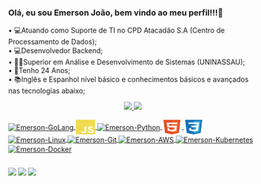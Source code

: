 ###  Olá, eu sou Emerson João, bem vindo ao meu perfil!!!👋
• 💻Atuando como Suporte de TI no CPD Atacadão S.A (Centro de Processamento de Dados);
<br>
• 💻Desenvolvedor Backend;
<br>
• 👨‍🎓Superior em Análise e Desenvolvimento de Sistemas (UNINASSAU);
<br>
• 🎉Tenho 24 Anos;
<br>
• 📚Inglês e Espanhol nível básico e conhecimentos básicos e avançados nas tecnologias abaixo;
<br>
<div align="center">
  <a href="https://github.com/Emerson2k22">
  <img height="180em" src="https://github-readme-stats.vercel.app/api?username=Emerson2k22&show_icons=true&theme=highcontrast&include_all_commits=true&count_private=true"/>
  <img height="180em" src="https://github-readme-stats.vercel.app/api/top-langs/?username=Emerson2k22&layout=compact&langs_count=7&theme=tokyonight"/>
</div>
<div style="display: inline_block"><br>
  <img align="center" alt="Emerson-GoLang" height="30" width=" 40" src="https://cdn.jsdelivr.net/gh/devicons/devicon@latest/icons/go/go-original.svg">
  <img align="center" alt="Emerson-Js" height="30" width="40" src="https://raw.githubusercontent.com/devicons/devicon/master/icons/javascript/javascript-plain.svg">
  <img align="center" alt="Emerson-Python" height="30" width=" 40" src="https://cdn.jsdelivr.net/gh/devicons/devicon@latest/icons/python/python-original.svg">
  <img align="center" alt="Emerson-HTML" height="30" width="40" src="https://raw.githubusercontent.com/devicons/devicon/master/icons/html5/html5-original.svg">
  <img align="center" alt="Emerson-CSS" height="30" width="40" src="https://raw.githubusercontent.com/devicons/devicon/master/icons/css3/css3-original.svg">
  <img align="center" alt="Emerson-Linux" height="30" width=" 40" src="https://cdn.jsdelivr.net/gh/devicons/devicon/icons/linux/linux-original.svg">
  <img align="center" alt="Emerson-Git" height="30" width=" 40" src="https://cdn.jsdelivr.net/gh/devicons/devicon/icons/git/git-original.svg">
  <img align="center" alt="Emerson-AWS" height="30" width=" 40" src="">
  <img align="center" alt="Emerson-Kubernetes" height="30" width=" 40" src="https://cdn.jsdelivr.net/gh/devicons/devicon@latest/icons/kubernetes/kubernetes-original.svg">
  <img align="center" alt="Emerson-Docker" height="30" width=" 40" src="">
</div>
  
  ##
  <div> 
  <a href="https://www.instagram.com/emerson_joaoo/" target="_blank"><img src="https://img.shields.io/badge/-Instagram-%23E4405F?style=for-the-badge&logo=instagram&logoColor=white" target="_blank"></a>
  <a href = "mailto:emersonjoao0800@gmail.com"><img src="https://img.shields.io/badge/-Gmail-%23333?style=for-the-badge&logo=gmail&logoColor=white" target="_blank"></a>
  <a href="https://www.linkedin.com/in/emerson-jo%C3%A3o-da-silva-344632243/" target="_blank"><img src="https://img.shields.io/badge/-LinkedIn-%230077B5?style=for-the-badge&logo=linkedin&logoColor=white" target="_blank"></a> 
 
</div>
